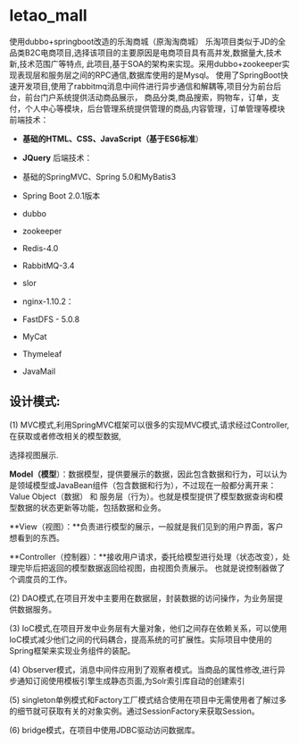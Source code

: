 # letao_mall
使用dubbo+springboot改造的乐淘商城（原淘淘商城）
乐淘项目类似于JD的全品类B2C电商项目,选择该项目的主要原因是电商项目具有高并发,数据量大,技术新,技术范围广等特点,
此项目,基于SOA的架构来实现。采用dubbo+zookeeper实现表现层和服务层之间的RPC通信,数据库使用的是Mysql。
使用了SpringBoot快速开发项目,使用了rabbitmq消息中间件进行异步通信和解耦等,项目分为前台后台，前台门户系统提供活动商品展示，
商品分类,商品搜索，购物车，订单，支付，个人中心等模块，后台管理系统提供管理的商品,内容管理，订单管理等模块
前端技术：

- **基础的HTML、CSS、JavaScript（基于ES6标准**）
- **JQuery**
后端技术：

- 基础的SpringMVC、Spring 5.0和MyBatis3
- Spring Boot 2.0.1版本
- dubbo
- zookeeper
- Redis-4.0
- RabbitMQ-3.4
- slor
- nginx-1.10.2：
- FastDFS - 5.0.8
- MyCat
- Thymeleaf
- JavaMail
## 设计模式:

(1) MVC模式,利用SpringMVC框架可以很多的实现MVC模式,请求经过Controller,在获取或者修改相关的模型数据,

选择视图展示.

 **Model（模型**）：数据模型，提供要展示的数据，因此包含数据和行为，可以认为是领域模型或JavaBean组件（包含数据和行为），不过现在一般都分离开来：Value Object（数据） 和 服务层（行为）。也就是模型提供了模型数据查询和模型数据的状态更新等功能，包括数据和业务。

**View（视图）：**负责进行模型的展示，一般就是我们见到的用户界面，客户想看到的东西。

**Controller（控制器）：**接收用户请求，委托给模型进行处理（状态改变），处理完毕后把返回的模型数据返回给视图，由视图负责展示。 也就是说控制器做了个调度员的工作。

(2) DAO模式,在项目开发中主要用在数据层，封装数据的访问操作，为业务层提供数据服务。

 

(3) IoC模式,在项目开发中业务层有大量对象，他们之间存在依赖关系，可以使用IoC模式减少他们之间的代码耦合，提高系统的可扩展性。实际项目中使用的Spring框架来实现业务组件的装配。

 

(4) Observer模式，消息中间件应用到了观察者模式。当商品的属性修改,进行异步通知订阅使用模板引擎生成静态页面,为Solr索引库自动的创建索引

 

(5) singleton单例模式和Factory工厂模式结合使用在项目中无需使用者了解过多的细节就可获取有关的对象实例。通过SessionFactory来获取Session。

 

(6) bridge模式，在项目中使用JDBC驱动访问数据库。

